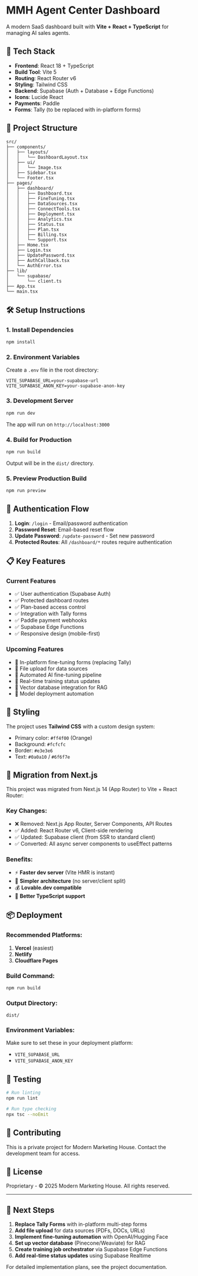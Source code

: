 # MMH Agent Center Dashboard

A modern SaaS dashboard built with **Vite + React + TypeScript** for managing AI sales agents.

## 🚀 Tech Stack

- **Frontend**: React 18 + TypeScript
- **Build Tool**: Vite 5
- **Routing**: React Router v6
- **Styling**: Tailwind CSS
- **Backend**: Supabase (Auth + Database + Edge Functions)
- **Icons**: Lucide React
- **Payments**: Paddle
- **Forms**: Tally (to be replaced with in-platform forms)

## 📁 Project Structure

```
src/
├── components/
│   ├── layouts/
│   │   └── DashboardLayout.tsx
│   ├── ui/
│   │   └── Image.tsx
│   ├── Sidebar.tsx
│   └── Footer.tsx
├── pages/
│   ├── dashboard/
│   │   ├── Dashboard.tsx
│   │   ├── FineTuning.tsx
│   │   ├── DataSources.tsx
│   │   ├── ConnectTools.tsx
│   │   ├── Deployment.tsx
│   │   ├── Analytics.tsx
│   │   ├── Status.tsx
│   │   ├── Plan.tsx
│   │   ├── Billing.tsx
│   │   └── Support.tsx
│   ├── Home.tsx
│   ├── Login.tsx
│   ├── UpdatePassword.tsx
│   ├── AuthCallback.tsx
│   └── AuthError.tsx
├── lib/
│   └── supabase/
│       └── client.ts
├── App.tsx
└── main.tsx
```

## 🛠️ Setup Instructions

### 1. Install Dependencies

```bash
npm install
```

### 2. Environment Variables

Create a `.env` file in the root directory:

```env
VITE_SUPABASE_URL=your-supabase-url
VITE_SUPABASE_ANON_KEY=your-supabase-anon-key
```

### 3. Development Server

```bash
npm run dev
```

The app will run on `http://localhost:3000`

### 4. Build for Production

```bash
npm run build
```

Output will be in the `dist/` directory.

### 5. Preview Production Build

```bash
npm run preview
```

## 🔐 Authentication Flow

1. **Login**: `/login` - Email/password authentication
2. **Password Reset**: Email-based reset flow
3. **Update Password**: `/update-password` - Set new password
4. **Protected Routes**: All `/dashboard/*` routes require authentication

## 📋 Key Features

### Current Features
- ✅ User authentication (Supabase Auth)
- ✅ Protected dashboard routes
- ✅ Plan-based access control
- ✅ Integration with Tally forms
- ✅ Paddle payment webhooks
- ✅ Supabase Edge Functions
- ✅ Responsive design (mobile-first)

### Upcoming Features
- 🔄 In-platform fine-tuning forms (replacing Tally)
- 🔄 File upload for data sources
- 🔄 Automated AI fine-tuning pipeline
- 🔄 Real-time training status updates
- 🔄 Vector database integration for RAG
- 🔄 Model deployment automation

## 🎨 Styling

The project uses **Tailwind CSS** with a custom design system:

- Primary color: `#ff4f00` (Orange)
- Background: `#fcfcfc`
- Border: `#e3e3e6`
- Text: `#0a0a10` / `#6f6f7e`

## 🔄 Migration from Next.js

This project was migrated from Next.js 14 (App Router) to Vite + React Router:

### Key Changes:
- ❌ Removed: Next.js App Router, Server Components, API Routes
- ✅ Added: React Router v6, Client-side rendering
- ✅ Updated: Supabase client (from SSR to standard client)
- ✅ Converted: All async server components to useEffect patterns

### Benefits:
- ⚡ **Faster dev server** (Vite HMR is instant)
- 🎯 **Simpler architecture** (no server/client split)
- 💰 **Lovable.dev compatible**
- 🚀 **Better TypeScript support**

## 📦 Deployment

### Recommended Platforms:
1. **Vercel** (easiest)
2. **Netlify**
3. **Cloudflare Pages**

### Build Command:
```bash
npm run build
```

### Output Directory:
```
dist/
```

### Environment Variables:
Make sure to set these in your deployment platform:
- `VITE_SUPABASE_URL`
- `VITE_SUPABASE_ANON_KEY`

## 🧪 Testing

```bash
# Run linting
npm run lint

# Run type checking
npx tsc --noEmit
```

## 🤝 Contributing

This is a private project for Modern Marketing House. Contact the development team for access.

## 📄 License

Proprietary - © 2025 Modern Marketing House. All rights reserved.

---

## 🚧 Next Steps

1. **Replace Tally Forms** with in-platform multi-step forms
2. **Add file upload** for data sources (PDFs, DOCs, URLs)
3. **Implement fine-tuning automation** with OpenAI/Hugging Face
4. **Set up vector database** (Pinecone/Weaviate) for RAG
5. **Create training job orchestrator** via Supabase Edge Functions
6. **Add real-time status updates** using Supabase Realtime

For detailed implementation plans, see the project documentation.
